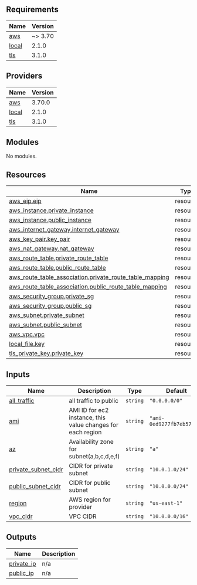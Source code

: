 <!-- BEGIN_TF_DOCS -->
## Requirements

| Name | Version |
|------|---------|
| <a name="requirement_aws"></a> [aws](#requirement\_aws) | ~> 3.70 |
| <a name="requirement_local"></a> [local](#requirement\_local) | 2.1.0 |
| <a name="requirement_tls"></a> [tls](#requirement\_tls) | 3.1.0 |

## Providers

| Name | Version |
|------|---------|
| <a name="provider_aws"></a> [aws](#provider\_aws) | 3.70.0 |
| <a name="provider_local"></a> [local](#provider\_local) | 2.1.0 |
| <a name="provider_tls"></a> [tls](#provider\_tls) | 3.1.0 |

## Modules

No modules.

## Resources

| Name | Type |
|------|------|
| [aws_eip.eip](https://registry.terraform.io/providers/hashicorp/aws/latest/docs/resources/eip) | resource |
| [aws_instance.private_instance](https://registry.terraform.io/providers/hashicorp/aws/latest/docs/resources/instance) | resource |
| [aws_instance.public_instance](https://registry.terraform.io/providers/hashicorp/aws/latest/docs/resources/instance) | resource |
| [aws_internet_gateway.internet_gateway](https://registry.terraform.io/providers/hashicorp/aws/latest/docs/resources/internet_gateway) | resource |
| [aws_key_pair.key_pair](https://registry.terraform.io/providers/hashicorp/aws/latest/docs/resources/key_pair) | resource |
| [aws_nat_gateway.nat_gateway](https://registry.terraform.io/providers/hashicorp/aws/latest/docs/resources/nat_gateway) | resource |
| [aws_route_table.private_route_table](https://registry.terraform.io/providers/hashicorp/aws/latest/docs/resources/route_table) | resource |
| [aws_route_table.public_route_table](https://registry.terraform.io/providers/hashicorp/aws/latest/docs/resources/route_table) | resource |
| [aws_route_table_association.private_route_table_mapping](https://registry.terraform.io/providers/hashicorp/aws/latest/docs/resources/route_table_association) | resource |
| [aws_route_table_association.public_route_table_mapping](https://registry.terraform.io/providers/hashicorp/aws/latest/docs/resources/route_table_association) | resource |
| [aws_security_group.private_sg](https://registry.terraform.io/providers/hashicorp/aws/latest/docs/resources/security_group) | resource |
| [aws_security_group.public_sg](https://registry.terraform.io/providers/hashicorp/aws/latest/docs/resources/security_group) | resource |
| [aws_subnet.private_subnet](https://registry.terraform.io/providers/hashicorp/aws/latest/docs/resources/subnet) | resource |
| [aws_subnet.public_subnet](https://registry.terraform.io/providers/hashicorp/aws/latest/docs/resources/subnet) | resource |
| [aws_vpc.vpc](https://registry.terraform.io/providers/hashicorp/aws/latest/docs/resources/vpc) | resource |
| [local_file.key](https://registry.terraform.io/providers/hashicorp/local/2.1.0/docs/resources/file) | resource |
| [tls_private_key.private_key](https://registry.terraform.io/providers/hashicorp/tls/3.1.0/docs/resources/private_key) | resource |

## Inputs

| Name | Description | Type | Default | Required |
|------|-------------|------|---------|:--------:|
| <a name="input_all_traffic"></a> [all\_traffic](#input\_all\_traffic) | all traffic to public | `string` | `"0.0.0.0/0"` | no |
| <a name="input_ami"></a> [ami](#input\_ami) | AMI ID for ec2 instance, this value changes for each region | `string` | `"ami-0ed9277fb7eb570c9"` | no |
| <a name="input_az"></a> [az](#input\_az) | Availability zone for subnet(a,b,c,d,e,f) | `string` | `"a"` | no |
| <a name="input_private_subnet_cidr"></a> [private\_subnet\_cidr](#input\_private\_subnet\_cidr) | CIDR for private subnet | `string` | `"10.0.1.0/24"` | no |
| <a name="input_public_subnet_cidr"></a> [public\_subnet\_cidr](#input\_public\_subnet\_cidr) | CIDR for public subnet | `string` | `"10.0.0.0/24"` | no |
| <a name="input_region"></a> [region](#input\_region) | AWS region for provider | `string` | `"us-east-1"` | no |
| <a name="input_vpc_cidr"></a> [vpc\_cidr](#input\_vpc\_cidr) | VPC CIDR | `string` | `"10.0.0.0/16"` | no |

## Outputs

| Name | Description |
|------|-------------|
| <a name="output_private_ip"></a> [private\_ip](#output\_private\_ip) | n/a |
| <a name="output_public_ip"></a> [public\_ip](#output\_public\_ip) | n/a |
<!-- END_TF_DOCS -->